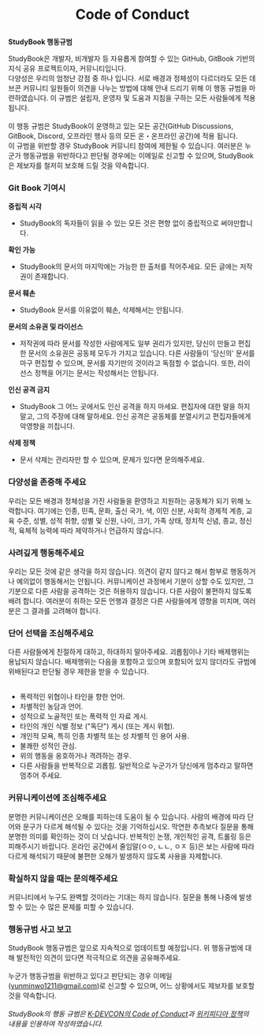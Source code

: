 # <p align=center>Code of Conduct</p>

**StudyBook 행동규범**

StudyBook은 개발자, 비개발자 등 자유롭게 참여할 수 있는 GitHub, GitBook 기반의 지식 공유 프로젝트이자, 커뮤니티입니다.<br>
다양성은 우리의 엄청난 강점 중 하나 입니다. 서로 배경과 정체성이 다르더라도 모든 데브콘 커뮤니티 일원들이 의견을 나누는 방법에 대해 안내 드리기 위해 이 행동 규범을 마련하였습니다. 이 규범은 설립자, 운영자 및 도움과 지침을 구하는 모든 사람들에게 적용됩니다.<br>
<br>
이 행동 규범은 StudyBook이 운영하고 있는 모든 공간(GitHub Discussions, GitBook, Discord, 오프라인 행사 등의 모든 온・온프라인 공간)에 적용 됩니다.<br>
이 규범을 위반할 경우 StudyBook 커뮤니티 참여에 제한될 수 있습니다. 여러분은 누군가 행동규범을 위반하다고 판단될 경우에는 이메일로 신고할 수 있으며, StudyBook은 제보자를 철저히 보호해 드릴 것을 약속합니다.<br>

### Git Book 기여시
**중립적 시각**
- StudyBook의 독자들이 읽을 수 있는 모든 것은 편향 없이 중립적으로 써야만합니다.

**확인 가능**
- StudyBook의 문서의 마지막에는 가능한 한 출처를 적어주세요. 모든 글에는 저작권이 존재합니다.

**문서 훼손**
- StudyBook 문서를 이유없이 훼손, 삭제해서는 안됩니다.

**문서의 소유권 및 라이선스**
- 저작권에 따라 문서를 작성한 사람에게도 일부 권리가 있지만, 당신이 만들고 편집한 문서의 소유권은 공동체 모두가 가지고 있습니다. 다른 사람들이 '당신의' 문서를 마구 편집할 수 있으며, 문서를 자기만의 것이라고 독점할 수 없습니다. 또한, 라이선스 정책을 어기는 문서는 작성해서는 안됩니다.

**인신 공격 금지**
- StudyBook 그 어느 곳에서도 인신 공격을 하지 마세요. 편집자에 대한 말을 하지 말고, 그의 주장에 대해 말하세요. 인신 공격은 공동체를 분열시키고 편집자들에게 악영향을 끼칩니다.

**삭제 정책**
- 문서 삭제는 관리자만 할 수 있으며, 문제가 있다면 문의해주세요.

### 다양성을 존중해 주세요
우리는 모든 배경과 정체성을 가진 사람들을 환영하고 지원하는 공동체가 되기 위해 노력합니다. 여기에는 인종, 민족, 문화, 출신 국가, 색, 이민 신분, 사회적 경제적 계층, 교육 수준, 성별, 성적 취향, 성별 및 신원, 나이, 크기, 가족 상태, 정치적 신념, 종교, 정신적, 육체적 능력에 따라 제약하거나 언급하지 않습니다.<br>

### 사려깊게 행동해주세요
우리는 모든 것에 같은 생각을 하지 않습니다. 의견이 같지 않다고 해서 함부로 행동하거나 예의없이 행동해서는 안됩니다. 커뮤니케이션 과정에서 기분이 상할 수도 있지만, 그 기분으로 다른 사람을 공격하는 것은 허용하지 않습니다. 다른 사람이 불편하지 않도록 배려 합니다. 여러분이 취하는 모든 언행과 결정은 다른 사람들에게 영향을 미치며, 여러분은 그 결과를 고려해야 합니다. 

### 단어 선택을 조심해주세요
다른 사람들에게 친절하게 대하고, 하대하지 말아주세요. 괴롭힘이나 기타 배제행위는 용납되지 않습니다. 배제행위는 다음을 포함하고 있으며 포함되어 있지 않더라도 규범에 위배된다고 판단될 경우 제한을 받을 수 있습니다.<br>
<br>
- 폭력적인 위협이나 타인을 향한 언어.
- 차별적인 농담과 언어.
- 성적으로 노골적인 또는 폭력적 인 자료 게시.
- 타인의 개인 식별 정보 ("독단") 게시 (또는 게시 위협).
- 개인적 모욕, 특히 인종 차별적 또는 성 차별적 인 용어 사용.
- 불쾌한 성적인 관심.
- 위의 행동을 옹호하거나 격려하는 경우.
- 다른 사람들을 반복적으로 괴롭힘. 일반적으로 누군가가 당신에게 멈추라고 말하면 멈추어 주세요.

### 커뮤니케이션에 조심해주세요
분명한 커뮤니케이션은 오해를 피하는데 도움이 될 수 있습니다. 사람의 배경에 따라 단어와 문구가 다르게 해석될 수 있다는 것을 기억하십시오. 막연한 추측보다 질문을 통해 분명한 의미를 확인하는 것이 더 낫습니다. 반복적인 논쟁, 개인적인 공격, 트롤링 등은 피해주시기 바랍니다. 온라인 공간에서 줄임말(ㅇㅇ, ㄴㄴ, ㅇㅈ 등)은 보는 사람에 따라 다르게 해석되기 때문에 불편한 오해가 발생하지 않도록 사용을 자제합니다.

### 확실하지 않을 때는 문의해주세요
커뮤니티에서 누구도 완벽할 것이라는 기대는 하지 않습니다. 질문을 통해 나중에 발생할 수 있는 수 많은 문제를 피할 수 있습니다.

### 행동규범 사고 보고
StudyBook 행동규범은 앞으로 지속적으로 업데이트할 예정입니다. 위 행동규범에 대해 발전적인 의견이 있다면 적극적으로 의견을 공유해주세요.<br>
<br>
누군가 행동규범을 위반하고 있다고 판단되는 경우 이메일(yunminwo1211@gmail.com)로 신고할 수 있으며, 어느 상황에서도 제보자를 보호할 것을 약속합니다.<br>
<br>
*StudyBook의 행동 규범은 [K-DEVCON의 Code of Conduct](https://k-devcon.com/code-of-conduct)과 [위키피디아 정책](https://ko.wikipedia.org/wiki/%EC%9C%84%ED%82%A4%EB%B0%B1%EA%B3%BC:%EC%A0%95%EC%B1%85_%EB%AA%A9%EB%A1%9D)의 내용을 인용하여 작성하였습니다.*
